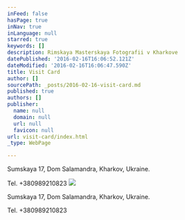 ```yaml
---
inFeed: false
hasPage: true
inNav: true
inLanguage: null
starred: true
keywords: []
description: Rimskaya Masterskaya Fotografii v Kharkove
datePublished: '2016-02-16T16:06:52.121Z'
dateModified: '2016-02-16T16:06:47.590Z'
title: Visit Card
author: []
sourcePath: _posts/2016-02-16-visit-card.md
published: true
authors: []
publisher:
  name: null
  domain: null
  url: null
  favicon: null
url: visit-card/index.html
_type: WebPage

---
```

Sumskaya 17, Dom Salamandra, Kharkov, Ukraine.

Tel. +380989210823
![](https://s3-us-west-2.amazonaws.com/the-grid-img/p/e90e95b754dfa47a17ded1d8b4ccd950918c5fe2.jpg)

Sumskaya 17, Dom Salamandra, Kharkov, Ukraine.

Tel. +380989210823